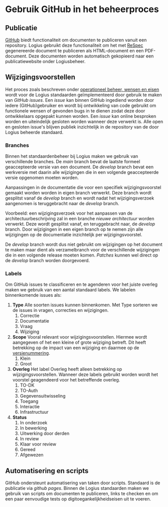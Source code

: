 # Gebruik GitHub in het beheerproces

## Publicatie

[GitHub](https://github.com/about) biedt functionaliteit om documenten te publiceren vanuit een repository. Logius gebruikt deze functionaliteit om het met [ReSpec](#gebruik-respec) gegenereerde document te publiceren als HTML-document en een PDF-document. Deze documenten worden automatisch gekopieerd naar een publicatiewebsite onder Logiusbeheer.

## Wijzigingsvoorstellen

Het proces zoals beschreven onder [operationeel beheer, wensen en eisen](#wensen-en-eisen) wordt voor de Logius standaarden geïmplementeerd door gebruik te maken van _GitHub issues_. Een _issue_ kan binnen GitHub ingediend worden
door iedere (GitHub)gebruiker en wordt bij ontwikkeling van code gebruikt om functionele wensen of gevonden bugs in te dienen zodat deze door ontwikkelaars opgepakt kunnen worden. Een _issue_ kan online besproken worden en uiteindelijk gesloten worden wanneer deze verwerkt is. Alle open en gesloten issue's blijven publiek inzichtelijk in de repository van de door Logius beheerde standaard.

### Branches

Binnen het standaardenbeheer bij Logius maken we gebruik van verschillende branches. De _main_ branch bevat de laatste formeel geaccepteerde versie van een document. De _develop_ branch bevat een werkversie met daarin alle wijzigingen die in een volgende geaccepteerde versie opgenomen moeten worden.

Aanpassingen in de documentatie die voor een specifiek wijzigingsvoorstel gemaakt worden worden in eigen branch verwerkt. Deze branch wordt gesplitst vanaf de _develop_ branch en wordt nadat het wijzigingsverzoek aangenomen is teruggebracht naar de _develop_ branch.

Voorbeeld: een wijzigingsverzoek voor het aanpassen van de architectuurbeschrijving zal in een branche _nieuwe architectuur_ worden verwerkt. Deze wordt gesplitst vanaf, en teruggebracht naar, de _develop_ branch. Door wijzigingen in een eigen branch op te nemen zijn alle wijzigingen op de documentatie inzichtelijk per wijzigingsvoorstel.

De _develop_ branch wordt dus niet gebruikt om wijzigingen op het document te maken maar dient als verzamelbranch voor de verschillende wijzigingen die in een volgende release moeten komen. _Patches_ kunnen wel direct op de _develop_ branch worden doorgevoerd.

### Labels

Om GitHub issues te classificeren en te agenderen voor het juiste overleg maken we gebruik van een aantal standaard labels. We labelen binnenkomende issues als:

1. **Type** Alle soorten issues kunnen binnenkomen. Met Type sorteren we de issues in vragen, correcties en wijzigingen.
   1. Correctie
   2. Documentatie
   3. Vraag
   4. Wijziging
2. **Scope** Vooral relevant voor wijzigingsvoorstellen. Hiermee wordt aangegeven of het een kleine of grote wijziging betreft. Dit heeft betrekking op de impact van een wijziging en daarmee op de [versienummering](#versienummering).
   1. Klein
   2. Groot
3. **Overleg** Het label Overleg heeft alleen betrekking op wijzigingsvoorstellen. Wanneer deze labels gebruikt worden wordt het voorstel geagendeerd voor het betreffende overleg.
   1. TO-DK
   2. TO-Auth
   3. Gegevensuitwisseling
   4. Toegang
   5. Interactie
   6. Infrastructuur
4. **Status**
   1. In onderzoek
   2. In bewerking
   3. Uitwerking door derden
   4. In review
   5. Klaar voor review
   6. Gereed
   7. Afgewezen

## Automatisering en scripts

GitHub ondersteunt automatisering van taken door scripts. Standaard is de publicatie via _github pages_. Binnen de Logius standaarden maken we gebruik van scripts om documenten te publiceren, links te checken en om een paar eenvoudige tests op digitoegankelijkheidseisen uit te voeren.
